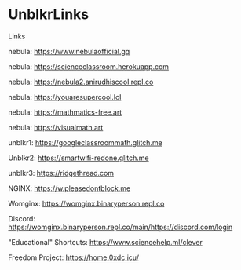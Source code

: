# UnblkrLinks
Links

nebula: https://www.nebulaofficial.gq

nebula: https://scienceclassroom.herokuapp.com

nebula: https://nebula2.anirudhiscool.repl.co

nebula: https://youaresupercool.lol

nebula: https://mathmatics-free.art

nebula: https://visualmath.art

unblkr1: https://googleclassroommath.glitch.me

Unblkr2: https://smartwifi-redone.glitch.me

unblkr3: https://ridgethread.com

NGINX: https://w.pleasedontblock.me

Womginx: https://womginx.binaryperson.repl.co

Discord: https://womginx.binaryperson.repl.co/main/https://discord.com/login

"Educational" Shortcuts: https://www.sciencehelp.ml/clever

Freedom Project: https://home.0xdc.icu/
